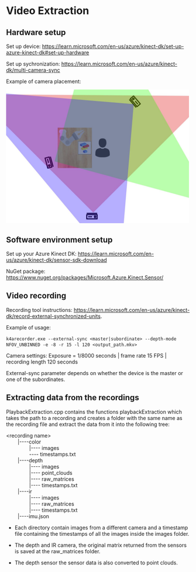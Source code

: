 
# Video Extraction

## Hardware setup

Set up device: https://learn.microsoft.com/en-us/azure/kinect-dk/set-up-azure-kinect-dk#set-up-hardware

Set up sychronization: https://learn.microsoft.com/en-us/azure/kinect-dk/multi-camera-sync

Example of camera placement:

<img src="https://github.com/joaozenobio/HiwiClausthal/blob/52b50694362890f05ee62358d329435e1d92a1fd/Video%20Extraction/cameras_setup.png" alt="drawing" width="500"/>

## Software environment setup

Set up your Azure Kinect DK: https://learn.microsoft.com/en-us/azure/kinect-dk/sensor-sdk-download

NuGet package: https://www.nuget.org/packages/Microsoft.Azure.Kinect.Sensor/

## Video recording

Recording tool instructions: https://learn.microsoft.com/en-us/azure/kinect-dk/record-external-synchronized-units.

Example of usage:
```
k4arecorder.exe --external-sync <master|subordinate> --depth-mode NFOV_UNBINNED -e -8 -r 15 -l 120 <output_path.mkv>
```

Camera settings: Exposure = 1/8000 seconds | frame rate 15 FPS | recording length 120 seconds

External-sync parameter depends on whether the device is the master or one of the subordinates.

## Extracting data from the recordings

PlaybackExtraction.cpp contains the functions playbackExtraction which takes the path to a recording and creates a folder with the same name as the recording file and extract the data from it into the following tree:

\<recording name\> <br>
&nbsp;&nbsp;&nbsp;&nbsp;&nbsp;&nbsp;&nbsp;&nbsp;|\----color <br>
&nbsp;&nbsp;&nbsp;&nbsp;&nbsp;&nbsp;&nbsp;&nbsp;&nbsp;&nbsp;&nbsp;&nbsp;&nbsp;&nbsp;&nbsp;&nbsp;|---- images <br>
&nbsp;&nbsp;&nbsp;&nbsp;&nbsp;&nbsp;&nbsp;&nbsp;&nbsp;&nbsp;&nbsp;&nbsp;&nbsp;&nbsp;&nbsp;&nbsp;\---- timestamps.txt <br>
&nbsp;&nbsp;&nbsp;&nbsp;&nbsp;&nbsp;&nbsp;&nbsp;|\----depth <br>
&nbsp;&nbsp;&nbsp;&nbsp;&nbsp;&nbsp;&nbsp;&nbsp;&nbsp;&nbsp;&nbsp;&nbsp;&nbsp;&nbsp;&nbsp;&nbsp;|\---- images <br>
&nbsp;&nbsp;&nbsp;&nbsp;&nbsp;&nbsp;&nbsp;&nbsp;&nbsp;&nbsp;&nbsp;&nbsp;&nbsp;&nbsp;&nbsp;&nbsp;|\---- point_clouds <br>
&nbsp;&nbsp;&nbsp;&nbsp;&nbsp;&nbsp;&nbsp;&nbsp;&nbsp;&nbsp;&nbsp;&nbsp;&nbsp;&nbsp;&nbsp;&nbsp;|\---- raw_matrices <br>
&nbsp;&nbsp;&nbsp;&nbsp;&nbsp;&nbsp;&nbsp;&nbsp;&nbsp;&nbsp;&nbsp;&nbsp;&nbsp;&nbsp;&nbsp;&nbsp;|\---- timestamps.txt <br>
&nbsp;&nbsp;&nbsp;&nbsp;&nbsp;&nbsp;&nbsp;&nbsp;|\----ir <br>
&nbsp;&nbsp;&nbsp;&nbsp;&nbsp;&nbsp;&nbsp;&nbsp;&nbsp;&nbsp;&nbsp;&nbsp;&nbsp;&nbsp;&nbsp;&nbsp;|\---- images <br>
&nbsp;&nbsp;&nbsp;&nbsp;&nbsp;&nbsp;&nbsp;&nbsp;&nbsp;&nbsp;&nbsp;&nbsp;&nbsp;&nbsp;&nbsp;&nbsp;|\---- raw_matrices <br>
&nbsp;&nbsp;&nbsp;&nbsp;&nbsp;&nbsp;&nbsp;&nbsp;&nbsp;&nbsp;&nbsp;&nbsp;&nbsp;&nbsp;&nbsp;&nbsp;|\---- timestamps.txt <br>
&nbsp;&nbsp;&nbsp;&nbsp;&nbsp;&nbsp;&nbsp;&nbsp;|\----imu.json <br>

- Each directory contain images from a different camera and a timestamp file containing the timestamps of all the images inside the images folder. 

- The depth and IR camera, the original matrix returned from the sensors is saved at the raw_matrices folder.

- The depth sensor the sensor data is also converted to point clouds.

